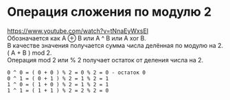 # Операция сложения по модулю 2  
https://www.youtube.com/watch?v=tNnaEyWxsEI  
Обозначается как A ⊕ B или A ^ B или A xor B.  
В качестве значения получается сумма числа делённая по модулю на 2. ( A + B ) mod 2.  
Операция mod 2 или % 2 получает остаток от деления числа на 2.  

```
0 ^ 0 = ( 0 + 0 ) % 2 = 0 % 2 = 0 - остаток 0
0 ^ 1 = ( 0 + 1 ) % 2 = 1 % 2 = 1
1 ^ 0 = ( 1 + 0 ) % 2 = 1 % 2 = 1
1 ^ 1 = ( 1 + 1 ) % 2 = 2 % 2 = 0
```
